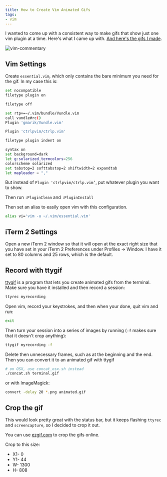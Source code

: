 ```yaml
---
title: How to Create Vim Animated Gifs
tags:
- vim
---
```


I wanted to come up with a consistent way to make gifs that show just one vim plugin at a time. Here's what I came up with. [And here's the gifs I made](https://github.com/aharris88/vim-gifs).

![vim-commentary](https://github.com/aharris88/vim-gifs/raw/master/vim-commentary.gif)

## Vim Settings

Create `essential.vim`, which only contains the bare minimum you need for the gif. In my case this is:

```bash
set nocompatible
filetype plugin on

filetype off

set rtp+=~/.vim/bundle/Vundle.vim
call vundle#rc()
Plugin 'gmarik/Vundle.vim'

Plugin 'ctrlpvim/ctrlp.vim'

filetype plugin indent on

syntax on
set background=dark
let g:solarized_termcolors=256
colorscheme solarized
set tabstop=2 softtabstop=2 shiftwidth=2 expandtab
let mapleader = ","
```

But instead of `Plugin 'ctrlpvim/ctrlp.vim’`, put whatever plugin you want to show.

Then run `:PluginClean` and `:PluginInstall`

Then set an alias to easily open vim with this configuration.

```bash
alias vi='vim -u ~/.vim/essential.vim'
```

## iTerm 2 Settings

Open a new iTerm 2 window so that it will open at the exact right size that you have set in your iTerm 2 Preferences under Profiles -> Window. I have it set to 80 columns and 25 rows, which is the default.

## Record with ttygif

[ttygif](https://github.com/icholy/ttygif) is a program that lets you create animated gifs from the terminal. Make sure you have it installed and then record a session:

```bash
ttyrec myrecording
```

Open vim, record your keystrokes, and then when your done, quit vim and run:

```bash
exit
```

Then turn your session into a series of images by running (`-f` makes sure that it doesn't crop anything):

```bash
ttygif myrecording -f
```

Delete then unnecessary frames, such as at the beginning and the end. Then you can convert it to an animated gif with ttygif

```bash
# on OSX, use concat_osx.sh instead
./concat.sh terminal.gif
```

or with ImageMagick:

```bash
convert -delay 20 *.png animated.gif
```

## Crop the gif

This would look pretty great with the status bar, but it keeps flashing `ttyrec` and `screencapture`, so I decided to crop it out.

You can use [ezgif.com](http://ezgif.com/) to crop the gifs online.

Crop to this size:

- X1- 0
- Y1- 44
- W- 1300
- H- 808
